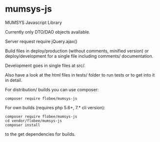 # mumsys-js
MUMSYS Javascript Library

Currently only DTO/DAO objects available. 

Server request require jQuery.ajax()

Build files in deploy/production (without comments, minified version) or 
deploy/development for a single file including comments/ documentation.

Development goes in single files at src/.

Also have a look at the html files in tests/ folder to run tests or to get into it in 
detail.

For distribution/ builds you can use composer:

    composer require flobee/mumsys-js

For own builds (requires php 5.6+, 7.* cli version):

    composer require flobee/mumsys-js
    cd vendor/flobee/mumsys-js
    composer install

to the get dependencies for builds.
    
